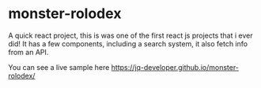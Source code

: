 # monster-rolodex
A  quick react project, this is was one of the first react js projects that i ever did!
It has a few components, including a search system, it also fetch info from an API.

You can see a live sample here https://jq-developer.github.io/monster-rolodex/

